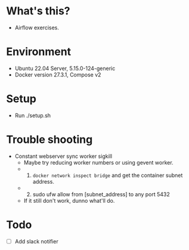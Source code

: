 # What's this?
- Airflow exercises.

# Environment
- Ubuntu 22.04 Server, 5.15.0-124-generic
- Docker version 27.3.1, Compose v2

# Setup
- Run ./setup.sh

# Trouble shooting
- Constant webserver sync worker sigkill
    - Maybe try reducing worker numbers or using gevent worker.
    - 1. `docker network inspect bridge` and get the container subnet address.
    - 2. sudo ufw allow from [subnet_address] to any port 5432
    - If it still don't work, dunno what'll do.

# Todo
- [ ] Add slack notifier